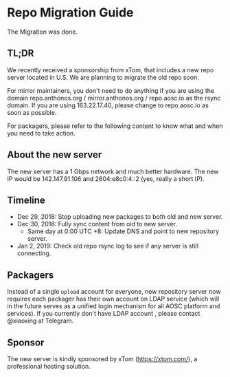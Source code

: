 <!-- TITLE: Migration Guide -->
<!-- SUBTITLE: A quick summary of repo migration -->

# Repo Migration Guide
The Migration was done.


## TL;DR
We recently received a sponsorship from xTom, that includes a new repo server located in U.S. We are planning to migrate the old repo soon.

For mirror maintainers, you don't need to do anything if you are using the domain repo.anthonos.org / mirror.anthonos.org / repo.aosc.io as the rsync domain. If you are using 163.22.17.40, please change to repo.aosc.io as soon as possible.

For packagers, please refer to the following content to know what and when you need to take action.

## About the new server
The new server has a 1 Gbps network and much better hardware. The new IP would be 142.147.91.106 and 2604:e8c0:4::2 (yes, really a short IP).

## Timeline
- Dec 29, 2018: Stop uploading new packages to both old and new server.
- Dec 30, 2018: Fully sync content from old to new server.
   - Same day at 0:00 UTC +8: Update DNS and point to new repository server.
- Jan 2, 2019: Check old repo rsync log to see if any server is still connecting. 


## Packagers
Instead of a single `upload` account for everyone, new repository server now requires each packager has their own account on LDAP service (which will in the future serves as a unified login mechanism for all AOSC platform and services). If you currently don't have LDAP account , please contact @xiaoxing at Telegram.

## Sponsor
The new server is kindly sponsored by xTom (https://xtom.com/), a professional hosting solution.
